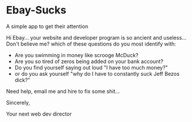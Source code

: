 # Ebay-Sucks

A simple app to get their attention

Hi Ebay... your website and developer program is so ancient and useless...
Don't believe me? which of these questions do you most identify with:

+ Are you swimming in money like scrooge McDuck?
+ Are you so tired of zeros being added on your bank account?
+ Do you find yourself saying out loud "I have too much money?"
+ or do you ask yourself "why do I have to constantly suck Jeff Bezos dick?"

Need help, email me and hire to fix some shit...

Sincerely,

Your next web dev director
